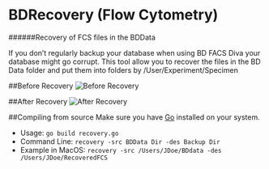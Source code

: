 # BDRecovery (Flow Cytometry)
######Recovery of FCS files in the BDData

If you don’t regularly backup your database
when using BD FACS Diva your database might go 
corrupt.  This tool allow you  to recover the files
in the BD Data folder and put them into folders by
/User/Experiment/Specimen 

##Before Recovery 
![Before Recovery](./img/before.jpg=200px)

##After Recovery
![After Recovery](./img/after.jpg=200px)


##Compiling from source
Make sure you have [Go](golang.org) installed on your system.

+ Usage:  ```go build recovery.go```
+ Command Line:  ```recovery -src BDData Dir -des Backup Dir ```
+ Example in MacOS:  ```recovery -src /Users/JDoe/BDdata -des /Users/JDoe/RecoveredFCS```
